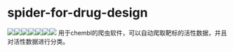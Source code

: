 # spider-for-drug-design
<img src="https://img.shields.io/badge/license-GNU-blue.svg"/><img src="https://img.shields.io/badge/python-3.7-green"/><img src="https://img.shields.io/badge/pandas-1.3.5-green"/><img src="https://img.shields.io/badge/selenium-3.141.0-green"/><img src="https://img.shields.io/badge/scikit--learn-1.0.2-green"/><img src="https://img.shields.io/badge/deepchem-2.6.1-green"/><img src="https://img.shields.io/badge/rdkit-2020.09-green"/>
用于chembl的爬虫软件，可以自动爬取靶标的活性数据，并且对活性数据进行分类。
